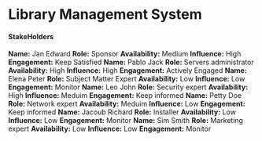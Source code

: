 # Library Management System

#### StakeHolders

**Name:** Jan Edward **Role:** Sponsor **Availability:** Medium **Influence:** High **Engagement:** Keep Satisfied
**Name:** Pablo Jack **Role:** Servers administrator **Availability:** High **Influence:** High **Engagement:** Actively Engaged
**Name:** Elena Peter **Role:** Subject Matter Expert **Availability:** Low **Influence:** Low **Engagement:** Monitor
**Name:**  Leo John **Role:** Security expert **Availability:** High **Influence:** Meduim **Engagement:** Keep informed
**Name:**  Petty Doe **Role:** Network expert **Availability:** Meduim **Influence:** Low **Engagement:** Keep informed
**Name:**  Jacoub Richard **Role:** Installer **Availability:** Low **Influence:** Low **Engagement:** Monitor
**Name:**  Sim Smith **Role:** Marketing expert **Availability:** Low **Influence:** Low **Engagement:** Monitor
